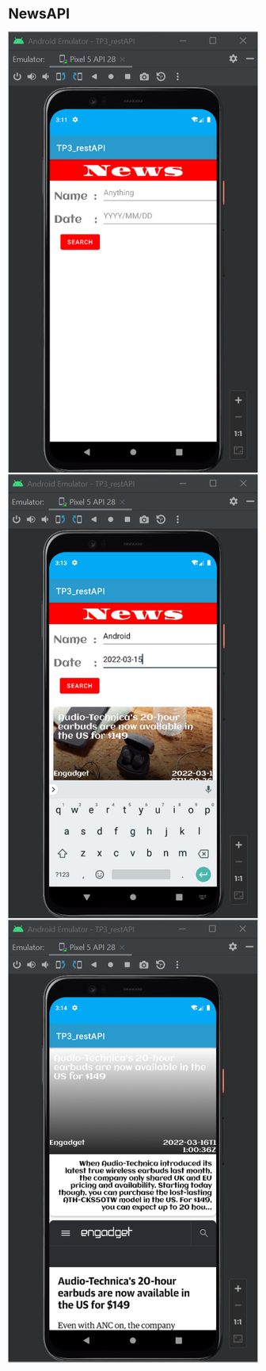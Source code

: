 <h1>NewsAPI</h1>

<img src="https://github.com/TarikFERTAHI/NewsAPI/blob/main/Images/Img1.png"/>
<img src="https://github.com/TarikFERTAHI/NewsAPI/blob/main/Images/Img2.png"/>
<img src="https://github.com/TarikFERTAHI/NewsAPI/blob/main/Images/Img3.png"/>
